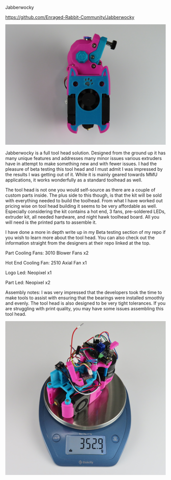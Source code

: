 Jabberwocky

https://github.com/Enraged-Rabbit-Community/Jabberwocky

![Alt text]( https://github.com/TheKittieKatt/Information-Insights/blob/main/Toolhead%20Testing/Unofficial/Rapid%20Burner/KittieRapidBurner.JPG)

Jabberwocky is a full tool head solution.  Designed from the ground up it has many unique features and addresses many minor issues various extruders have in attempt to make something new and with fewer issues.     I had the pleasure of beta testing this tool head and I must admit I was impressed by the results I was getting out of it.    While it is mainly geared towards MMU applications, it works wonderfully as a standard toolhead as well.    

The tool head is not one you would self-source as there are a couple of custom parts inside.   The plus side to this though, is that the kit will be sold with everything needed to build the toolhead.    From what I have worked out pricing wise on tool head building it seems to be very affordable as well.   Especially considering the kit contains a hot end, 3 fans, pre-soldered LEDs, extruder kit, all needed hardware, and night hawk toolhead board.   All you will need is the printed parts to assemble it.    

I have done a more in depth write up in my Beta testing section of my repo if you wish to learn more about the tool head.   You can also check out the information straight from the designers at their repo linked at the top. 



Part Cooling Fans:  3010 Blower Fans x2

Hot End Cooling Fan:  2510 Axial Fan x1

Logo Led:  Neopixel x1

Part Led:  Neopixel x2

Assembly notes:   I was very impressed that the developers took the time to make tools to assist with ensuring that the bearings were installed smoothly and evenly.    The tool head is also designed to be very tight tolerances.   If you are struggling with print quality, you may have some issues assembling this tool head.   

![Alt text]( https://github.com/TheKittieKatt/Information-Insights/blob/main/Toolhead%20Testing/Unofficial/Rapid%20Burner/KittieRapidBurnerWeight.JPG)



